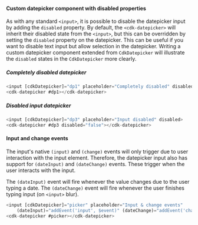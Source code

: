 #### Custom datepicker component with disabled properties

As with any standard `<input>`, it is possible to disable the datepicker input by adding the `disabled` property. By
default, the `<cdk-datepicker>` will inherit their disabled state from the `<input>`, but this can be overridden by
setting the `disabled` property on the datepicker. This can be useful if you want to disable text input but allow
selection in the datepicker. Writing a custom datepicker component extended from `CdkDatepicker` will illustrate the
`disabled` states in the `CdkDatepicker` more clearly.

##### Completely disabled datepicker

```ts
<input [cdkDatepicker]="dp1" placeholder="Completely disabled" disabled>
<cdk-datepicker #dp1></cdk-datepicker>
```

##### Disabled input datepicker
```ts
<input [cdkDatepicker]="dp3" placeholder="Input disabled" disabled>
<cdk-datepicker #dp3 disabled="false"></cdk-datepicker>
```

#### Input and change events

The input's native `(input)` and `(change)` events will only trigger due to user interaction with the input element.
Therefore, the datepicker input also has support for `(dateInput)` and `(dateChange)` events. These trigger when the
user interacts with the input.

The `(dateInput)` event will fire whenever the value changes due to the user typing a date. The `(dateChange)` event
will fire whenever the user finishes typing input (on `<input>` blur).

```ts
<input [cdkDatepicker]="picker" placeholder="Input & change events"
    (dateInput)="addEvent('input', $event)" (dateChange)="addEvent('change', $event)">
<cdk-datepicker #picker></cdk-datepicker>
```
